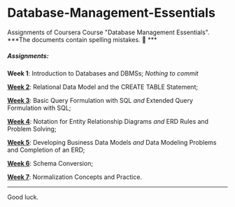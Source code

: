 # Database-Management-Essentials

Assignments of Coursera Course "Database Management Essentials". ***The documents contain spelling mistakes. 🤗 ***

##### Assignments:

**Week 1**: Introduction to Databases and DBMSs; <em>Nothing to commit</em> 

[**Week 2**](week%202/Assignment): Relational Data Model and the CREATE TABLE Statement;

[**Week 3**](week%203/Assignment): Basic Query Formulation with SQL <em>and</em> Extended Query Formulation with SQL;

[**Week 4**](week%204/Assignment): Notation for Entity Relationship Diagrams <em>and</em> ERD Rules and Problem Solving;

[**Week 5**](week%205/): Developing Business Data Models <em>and</em> Data Modeling Problems and Completion of an ERD;

[**Week 6**](week%206/): Schema Conversion;

[**Week 7**](week%207/): Normalization Concepts and Practice.

---
Good luck.

